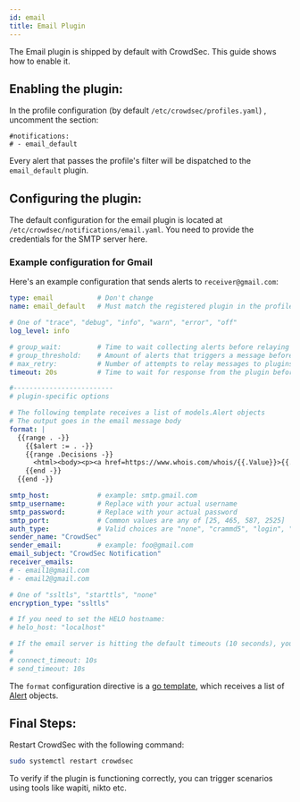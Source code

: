 ```yaml
---
id: email
title: Email Plugin
---
```


The Email plugin is shipped by default with CrowdSec. This guide shows how to enable it.

## Enabling the plugin:

In the profile configuration (by default `/etc/crowdsec/profiles.yaml`) , uncomment the section:

```
#notifications:
# - email_default 
```

Every alert that passes the profile's filter will be dispatched to the `email_default` plugin.

## Configuring the plugin:

The default configuration for the email plugin is located at `/etc/crowdsec/notifications/email.yaml`.
You need to provide the credentials for the SMTP server here.

### Example configuration for Gmail

Here's an example configuration that sends alerts to `receiver@gmail.com`:

```yaml
type: email           # Don't change
name: email_default   # Must match the registered plugin in the profile

# One of "trace", "debug", "info", "warn", "error", "off"
log_level: info

# group_wait:         # Time to wait collecting alerts before relaying a message to this plugin, eg "30s"
# group_threshold:    # Amount of alerts that triggers a message before <group_wait> has expired, eg "10"
# max_retry:          # Number of attempts to relay messages to plugins in case of error
timeout: 20s          # Time to wait for response from the plugin before considering the attempt a failure, eg "10s"

#-------------------------
# plugin-specific options

# The following template receives a list of models.Alert objects
# The output goes in the email message body
format: |
  {{range . -}}
    {{$alert := . -}}
    {{range .Decisions -}}
      <html><body><p><a href=https://www.whois.com/whois/{{.Value}}>{{.Value}}</a> will get <b>{{.Type}}</b> for next <b>{{.Duration}}</b> for triggering <b>{{.Scenario}}</b> on machine <b>{{$alert.MachineID}}</b>.</p> <p><a href=https://app.crowdsec.net/cti/{{.Value}}>CrowdSec CTI</a></p></body></html>
    {{end -}}
  {{end -}}

smtp_host:            # example: smtp.gmail.com
smtp_username:        # Replace with your actual username
smtp_password:        # Replace with your actual password
smtp_port:            # Common values are any of [25, 465, 587, 2525]
auth_type:            # Valid choices are "none", "crammd5", "login", "plain"
sender_name: "CrowdSec"
sender_email:         # example: foo@gmail.com
email_subject: "CrowdSec Notification"
receiver_emails:
# - email1@gmail.com
# - email2@gmail.com

# One of "ssltls", "starttls", "none"
encryption_type: "ssltls"

# If you need to set the HELO hostname:
# helo_host: "localhost"

# If the email server is hitting the default timeouts (10 seconds), you can increase them here
#
# connect_timeout: 10s
# send_timeout: 10s
```

The `format` configuration directive is a [go template](https://pkg.go.dev/text/template), which receives a list of [Alert](https://pkg.go.dev/github.com/crowdsecurity/crowdsec@master/pkg/models#Alert) objects.

## Final Steps:

Restart CrowdSec with the following command:

```bash
sudo systemctl restart crowdsec
```

To verify if the plugin is functioning correctly, you can trigger scenarios using tools like wapiti, nikto etc. 
